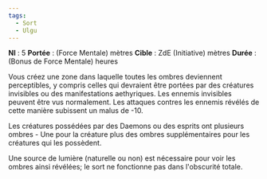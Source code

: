```yaml
---
tags:
  - Sort
  - Ulgu
---
```

**NI** : 5
**Portée** : (Force Mentale) mètres
**Cible** : ZdE (Initiative) mètres
**Durée** : (Bonus de Force Mentale) heures

Vous créez une zone dans laquelle toutes les ombres deviennent perceptibles, y compris celles qui devraient être portées par des créatures invisibles ou des manifestations aethyriques. Les ennemis invisibles peuvent être vus normalement. Les attaques contres les ennemis révélés de cette manière subissent un malus de -10.

Les créatures possédées par des Daemons ou des esprits ont plusieurs ombres - Une pour la créature plus des ombres supplémentaires pour les créatures qui les possèdent.

Une source de lumière (naturelle ou non) est nécessaire pour voir les ombres ainsi révélées; le sort ne fonctionne pas dans l'obscurité totale.